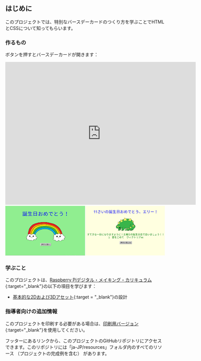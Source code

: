 ## はじめに

このプロジェクトでは、特別なバースデーカードのつくり方を学ぶことでHTMLとCSSについて知ってもらいます。

### 作るもの

ボタンを押すとバースデーカードが開きます：

<div class="trinket">
  <iframe src="https://trinket.io/embed/html/c3d52cf65c?outputOnly=true&start=result" width="600" height="450" frameborder="0" marginwidth="0" marginheight="0" allowfullscreen>
  </iframe>
  <img src="images/birthday-final.png">
</div>

### 学ぶこと

このプロジェクトは、[Raspberry Piデジタル・メイキング・カリキュラム](http://rpf.io/curriculum){:target="_blank"}の以下の項目を学びます：

+ [基本的な2Dおよび3Dアセット](https://www.raspberrypi.org/curriculum/design/creator){:target = "_blank"}の設計

### 指導者向けの追加情報

このプロジェクトを印刷する必要がある場合は、[印刷用バージョン](https://projects.raspberrypi.org/en/projects/happy-birthday/print){:target="_blank"}を使用してください。

フッターにあるリンクから、このプロジェクトのGitHubリポジトリにアクセスできます。このリポジトリには「ja-JP/resources」フォルダ内のすべてのリソース （プロジェクトの完成例を含む） があります。